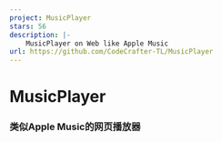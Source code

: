 ```yaml
---
project: MusicPlayer
stars: 56
description: |-
    MusicPlayer on Web like Apple Music
url: https://github.com/CodeCrafter-TL/MusicPlayer
---
```


<!-- Title -->
# MusicPlayer
<!-- Sub-title -->
### 类似Apple Music的网页播放器
<!-- Shelds -->

